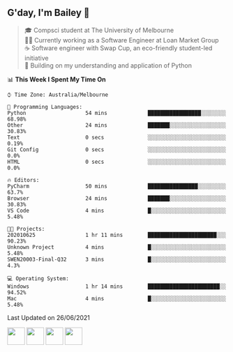 ## G'day, I'm Bailey 👋

> 🎓 Compsci student at The University of Melbourne <br>
> 👨‍💻 Currently working as a Software Engineer at Loan Market Group <br>
> ☕️ Software engineer with Swap Cup, an eco-friendly student-led initiative <br>
> 🌱 Building on my understanding and application of Python

<!--START_SECTION:waka-->
📊 **This Week I Spent My Time On** 

```text
⌚︎ Time Zone: Australia/Melbourne

💬 Programming Languages: 
Python                   54 mins             █████████████████░░░░░░░░   68.98% 
Other                    24 mins             ███████░░░░░░░░░░░░░░░░░░   30.83% 
Text                     0 secs              ░░░░░░░░░░░░░░░░░░░░░░░░░   0.19% 
Git Config               0 secs              ░░░░░░░░░░░░░░░░░░░░░░░░░   0.0% 
HTML                     0 secs              ░░░░░░░░░░░░░░░░░░░░░░░░░   0.0%

🔥 Editors: 
PyCharm                  50 mins             ████████████████░░░░░░░░░   63.7% 
Browser                  24 mins             ███████░░░░░░░░░░░░░░░░░░   30.83% 
VS Code                  4 mins              █░░░░░░░░░░░░░░░░░░░░░░░░   5.48%

🐱‍💻 Projects: 
202010625                1 hr 11 mins        ██████████████████████░░░   90.23% 
Unknown Project          4 mins              █░░░░░░░░░░░░░░░░░░░░░░░░   5.48% 
SWEN20003-Final-Q32      3 mins              █░░░░░░░░░░░░░░░░░░░░░░░░   4.3%

💻 Operating System: 
Windows                  1 hr 14 mins        ███████████████████████░░   94.52% 
Mac                      4 mins              █░░░░░░░░░░░░░░░░░░░░░░░░   5.48%

```


 Last Updated on 26/06/2021
<!--END_SECTION:waka-->

[<img height="40px" src="https://img.icons8.com/ios-filled/2x/linkedin.png">](https://linkedin.com/in/baileybutler1)
[<img height="40px" src="https://img.icons8.com/ios-filled/2x/github.png">](https://github.com/baely)
[<img height="40px" src="https://img.icons8.com/ios-filled/2x/salesforce.png">](https://trailblazer.me/id/baileybutler)
[<img height="40px" src="https://img.icons8.com/ios-filled/2x/instagram.png">](https://instagram.com/bae1y)

